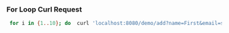 ### For Loop Curl Request
```sh
 for i in {1..10}; do  curl 'localhost:8080/demo/add?name=First&email=someemail@someemailprovider.com'; done
```
